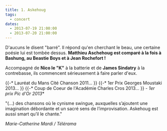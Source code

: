 ```yaml
---
title: 1. Askehoug
tags: 
  - concert
dates:
  - 2013-07-19 21:00:00
  - 2013-07-20 21:00:00
---
```


D'aucuns le disent "barré". Il répond qu'en cherchant le beau, une certaine poésie lui est tombée dessus. **Matthieu Aschehoug est comparé à la fois à Bashung, au Beastie Boys et à Jean Rochefort !**

Accompagné de **Nico le "K"** à la batterie et de **James Sindatry** à la contrebasse, ils commencent sérieusement à faire parler d'eux.

{{-* Lauréat du Mans Cité Chanson 2011...
}}
{{-* 1er Prix Georges Moustaki 2013...
}}
{{-* Coup de Coeur de l'Académie Charles Cros 2013...
}}
**-* 1er prix Pic d'Or 2013**



<quote>"(...) des chansons où le cynisme swingue, auxquelles s’ajoutent une imagination débordante et un sacré sens de l’improvisation. Askehoug est aussi smart qu’il le chante."

*Marie-Catherine Mardi / Télérama*</quote>



